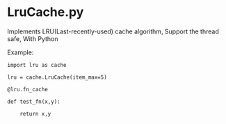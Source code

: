 LruCache.py
======

Implements LRU(Last-recently-used) cache algorithm, Support the thread safe, With Python


Example:

``import lru as cache``

``lru = cache.LruCache(item_max=5)``
      
``@lru.fn_cache``

``def test_fn(x,y):``

``    return x,y``
